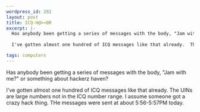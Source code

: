 ```yaml
--- 
wordpress_id: 282
layout: post
title: ICQ-H@><0R
excerpt: |-
  Has anybody been getting a series of messages with the body, "Jam with me?" or something about hackerz haven?<p>
  
  I've gotten almost one hundred of ICQ messages like that already.  The UINs are large numbers not in the ICQ number range.  I assume someone got a crazy hack thing.  THe messages were sent at about 5:56-5:57PM today.

tags: computers
---
```


Has anybody been getting a series of messages with the body, "Jam with me?" or something about hackerz haven?<p>

I've gotten almost one hundred of ICQ messages like that already.  The UINs are large numbers not in the ICQ number range.  I assume someone got a crazy hack thing.  THe messages were sent at about 5:56-5:57PM today.
